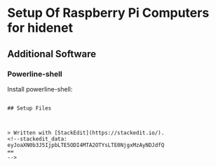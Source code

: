 # Setup Of Raspberry Pi Computers for hidenet

## Additional Software

### Powerline-shell

Install powerline-shell:
```pip install powerlin

## Setup Files



> Written with [StackEdit](https://stackedit.io/).
<!--stackedit_data:
eyJoaXN0b3J5IjpbLTE5ODI4MTA2OTYsLTE0NjgxMzAyNDJdfQ
==
-->